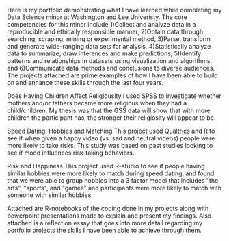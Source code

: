 Here is my portfolio demonstrating what I have learned while completing my Data Science minor at Washington and Lee Univeristy. The core competencies for this minor include 1)Collect and analyze data in a reproducible and ethically responsible manner, 2)Obtain data through searching, scraping, mining or experimental method, 3)Parse, transform and generate wide-ranging data sets for analysis, 4)Statistically analyze data to summarize, draw inferences and make predictions, 5)Identify patterns and relationships in datasets using visualization and algorithms, and 6)Communicate data methods and conclusions to diverse audiences. The projects attached are prime examples of how I have been able to build on and enhance these skills through the last four years. 

Does Having Children Affect Religiousity
I used SPSS to investigate whether mothers and/or fathers became more religious when they had a child/children. My thesis was that the GSS data will show that with more children the participant has, the stronger their religiosity will appear to be.

Speed Dating: Hobbies and Matching
This project used Qualtrics and R to see if when given a happy video (vs. sad and neutral videos) people were more likely to take risks. This study was based on past studies looking to see if mood influences risk-taking behaviors.

Risk and Happiness 
This project used R-studio to see if people having similar hobbies were more likely to match during speed dating, and found that we were able to group hobbies into a 3 factor model that includes "the arts", "sports", and "games" and participants were more likely to match with someone with similar hobbies. 



Attached are R-notebooks of the coding done in my projects along with powerpoint presentations made to explain and present my findings. 
Also attached is a reflection essay that goes into more detail regarding my portfolio projects the skills I have been able to achieve through them. 
